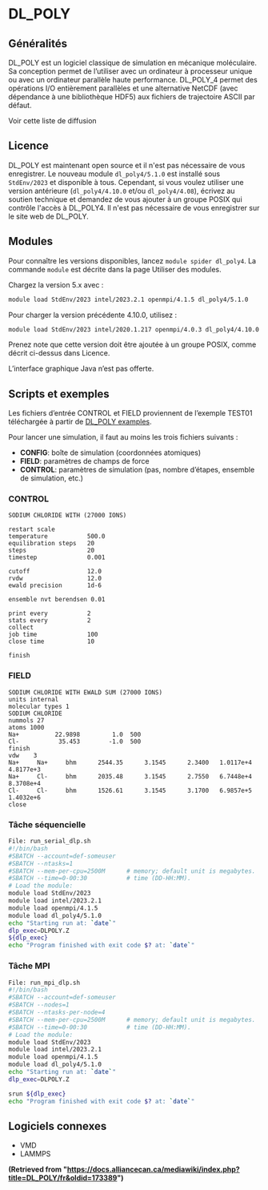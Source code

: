 # DL_POLY

## Généralités

DL_POLY est un logiciel classique de simulation en mécanique moléculaire. Sa conception permet de l’utiliser avec un ordinateur à processeur unique ou avec un ordinateur parallèle haute performance. DL_POLY_4 permet des opérations I/O entièrement parallèles et une alternative NetCDF (avec dépendance à une bibliothèque HDF5) aux fichiers de trajectoire ASCII par défaut.

Voir cette liste de diffusion

## Licence

DL_POLY est maintenant open source et il n'est pas nécessaire de vous enregistrer. Le nouveau module `dl_poly4/5.1.0` est installé sous `StdEnv/2023` et disponible à tous. Cependant, si vous voulez utiliser une version antérieure (`dl_poly4/4.10.0` et/ou `dl_poly4/4.08`), écrivez au soutien technique et demandez de vous ajouter à un groupe POSIX qui contrôle l'accès à DL_POLY4. Il n'est pas nécessaire de vous enregistrer sur le site web de DL_POLY.

## Modules

Pour connaître les versions disponibles, lancez `module spider dl_poly4`. La commande `module` est décrite dans la page Utiliser des modules.

Chargez la version 5.x avec :

```bash
module load StdEnv/2023 intel/2023.2.1 openmpi/4.1.5 dl_poly4/5.1.0
```

Pour charger la version précédente 4.10.0, utilisez :

```bash
module load StdEnv/2023 intel/2020.1.217 openmpi/4.0.3 dl_poly4/4.10.0
```

Prenez note que cette version doit être ajoutée à un groupe POSIX, comme décrit ci-dessus dans Licence.

L’interface graphique Java n’est pas offerte.

## Scripts et exemples

Les fichiers d’entrée CONTROL et FIELD proviennent de l’exemple TEST01 téléchargée à partir de [DL_POLY examples](link_to_examples_needed).

Pour lancer une simulation, il faut au moins les trois fichiers suivants :

* **CONFIG**: boîte de simulation (coordonnées atomiques)
* **FIELD**: paramètres de champs de force
* **CONTROL**: paramètres de simulation (pas, nombre d’étapes, ensemble de simulation, etc.)


### CONTROL

```
SODIUM CHLORIDE WITH (27000 IONS)

restart scale
temperature           500.0
equilibration steps   20
steps                 20
timestep              0.001

cutoff                12.0
rvdw                  12.0
ewald precision       1d-6  

ensemble nvt berendsen 0.01

print every           2
stats every           2
collect
job time              100
close time            10

finish
```

### FIELD

```
SODIUM CHLORIDE WITH EWALD SUM (27000 IONS)
units internal
molecular types 1
SODIUM CHLORIDE
nummols 27
atoms 1000
Na+          22.9898         1.0  500
Cl-           35.453        -1.0  500
finish
vdw    3 
Na+     Na+     bhm      2544.35      3.1545      2.3400   1.0117e+4   4.8177e+3
Na+     Cl-     bhm      2035.48      3.1545      2.7550   6.7448e+4   8.3708e+4
Cl-     Cl-     bhm      1526.61      3.1545      3.1700   6.9857e+5   1.4032e+6
close
```

### Tâche séquencielle

```bash
File: run_serial_dlp.sh
#!/bin/bash
#SBATCH --account=def-someuser
#SBATCH --ntasks=1
#SBATCH --mem-per-cpu=2500M      # memory; default unit is megabytes.
#SBATCH --time=0-00:30           # time (DD-HH:MM).
# Load the module:
module load StdEnv/2023
module load intel/2023.2.1
module load openmpi/4.1.5
module load dl_poly4/5.1.0
echo "Starting run at: `date`"
dlp_exec=DLPOLY.Z
${dlp_exec}
echo "Program finished with exit code $? at: `date`"
```

### Tâche MPI

```bash
File: run_mpi_dlp.sh
#!/bin/bash
#SBATCH --account=def-someuser
#SBATCH --nodes=1
#SBATCH --ntasks-per-node=4
#SBATCH --mem-per-cpu=2500M      # memory; default unit is megabytes.
#SBATCH --time=0-00:30           # time (DD-HH:MM).
# Load the module:
module load StdEnv/2023
module load intel/2023.2.1
module load openmpi/4.1.5
module load dl_poly4/5.1.0
echo "Starting run at: `date`"
dlp_exec=DLPOLY.Z

srun ${dlp_exec}
echo "Program finished with exit code $? at: `date`"
```

## Logiciels connexes

* VMD
* LAMMPS


**(Retrieved from "https://docs.alliancecan.ca/mediawiki/index.php?title=DL_POLY/fr&oldid=173389")**
